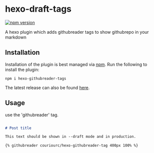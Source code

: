 # hexo-draft-tags

[![npm version](https://badge.fury.io/js/hexo-githubreader-tags.svg)](https://www.npmjs.com/package/hexo-githubreader-tags)

A hexo plugin which adds githubreader tags to show githubrepo in your markdown

## Installation

Installation of the plugin is best managed via [npm](https://www.npmjs.com/package/hexo-githubreader-tags). Run the following to install the plugin:

```shell
npm i hexo-githubreader-tags
```

The latest release can also be found [here](https://github.com/couriourc/hexo-githubreader-tags/releases).

## Usage

use the 'githubreader'  tag. 

```markdown

# Post title

This text should be shown in --draft mode and in production.

{% githubreader couriourc/hexo-githubreader-tag 400px 100% %}


```
